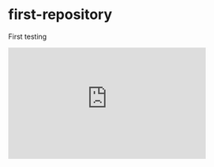 # first-repository
First testing
<iframe id="kmsembed-0_viqa4r3c" width="400" height="225" src="https://tube.staging.video.bosch.com/embed/secure/iframe/entryId/0_viqa4r3c/uiConfId/23448796" class="kmsembed" allowfullscreen webkitallowfullscreen mozAllowFullScreen allow="autoplay *; fullscreen *; encrypted-media *" referrerPolicy="no-referrer-when-downgrade" sandbox="allow-forms allow-same-origin allow-scripts allow-top-navigation allow-pointer-lock allow-popups allow-modals allow-orientation-lock allow-popups-to-escape-sandbox allow-presentation allow-top-navigation-by-user-activation" frameborder="0" title="Kaltura Player"></iframe>
